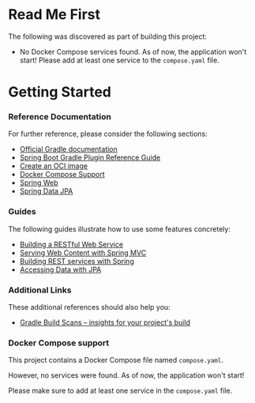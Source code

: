 # Read Me First
The following was discovered as part of building this project:

* No Docker Compose services found. As of now, the application won't start! Please add at least one service to the `compose.yaml` file.

# Getting Started

### Reference Documentation
For further reference, please consider the following sections:

* [Official Gradle documentation](https://docs.gradle.org)
* [Spring Boot Gradle Plugin Reference Guide](https://docs.spring.io/spring-boot/docs/3.1.2-SNAPSHOT/gradle-plugin/reference/html/)
* [Create an OCI image](https://docs.spring.io/spring-boot/docs/3.1.2-SNAPSHOT/gradle-plugin/reference/html/#build-image)
* [Docker Compose Support](https://docs.spring.io/spring-boot/docs/3.1.2-SNAPSHOT/reference/htmlsingle/#features.docker-compose)
* [Spring Web](https://docs.spring.io/spring-boot/docs/3.1.2-SNAPSHOT/reference/htmlsingle/#web)
* [Spring Data JPA](https://docs.spring.io/spring-boot/docs/3.1.2-SNAPSHOT/reference/htmlsingle/#data.sql.jpa-and-spring-data)

### Guides
The following guides illustrate how to use some features concretely:

* [Building a RESTful Web Service](https://spring.io/guides/gs/rest-service/)
* [Serving Web Content with Spring MVC](https://spring.io/guides/gs/serving-web-content/)
* [Building REST services with Spring](https://spring.io/guides/tutorials/rest/)
* [Accessing Data with JPA](https://spring.io/guides/gs/accessing-data-jpa/)

### Additional Links
These additional references should also help you:

* [Gradle Build Scans – insights for your project's build](https://scans.gradle.com#gradle)

### Docker Compose support
This project contains a Docker Compose file named `compose.yaml`.

However, no services were found. As of now, the application won't start!

Please make sure to add at least one service in the `compose.yaml` file.

